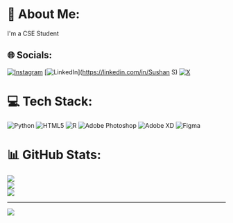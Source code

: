 # 💫 About Me:
I'm a CSE Student


## 🌐 Socials:
[![Instagram](https://img.shields.io/badge/Instagram-%23E4405F.svg?logo=Instagram&logoColor=white)](https://instagram.com/sushan.one16s) [![LinkedIn](https://img.shields.io/badge/LinkedIn-%230077B5.svg?logo=linkedin&logoColor=white)](https://linkedin.com/in/Sushan S) [![X](https://img.shields.io/badge/X-black.svg?logo=X&logoColor=white)](https://x.com/sushan16s) 

# 💻 Tech Stack:
![Python](https://img.shields.io/badge/python-3670A0?style=flat&logo=python&logoColor=ffdd54) ![HTML5](https://img.shields.io/badge/html5-%23E34F26.svg?style=flat&logo=html5&logoColor=white) ![R](https://img.shields.io/badge/r-%23276DC3.svg?style=flat&logo=r&logoColor=white) ![Adobe Photoshop](https://img.shields.io/badge/adobe%20photoshop-%2331A8FF.svg?style=flat&logo=adobe%20photoshop&logoColor=white) ![Adobe XD](https://img.shields.io/badge/Adobe%20XD-470137?style=flat&logo=Adobe%20XD&logoColor=#FF61F6) ![Figma](https://img.shields.io/badge/figma-%23F24E1E.svg?style=flat&logo=figma&logoColor=white)
# 📊 GitHub Stats:
![](https://github-readme-stats.vercel.app/api?username=sushan16s&theme=dark&hide_border=false&include_all_commits=true&count_private=true)<br/>
![](https://github-readme-streak-stats.herokuapp.com/?user=sushan16s&theme=dark&hide_border=false)<br/>
![](https://github-readme-stats.vercel.app/api/top-langs/?username=sushan16s&theme=dark&hide_border=false&include_all_commits=true&count_private=true&layout=compact)

---
[![](https://visitcount.itsvg.in/api?id=sushan16s&icon=0&color=0)](https://visitcount.itsvg.in)

<!-- Proudly created with GPRM ( https://gprm.itsvg.in ) -->
